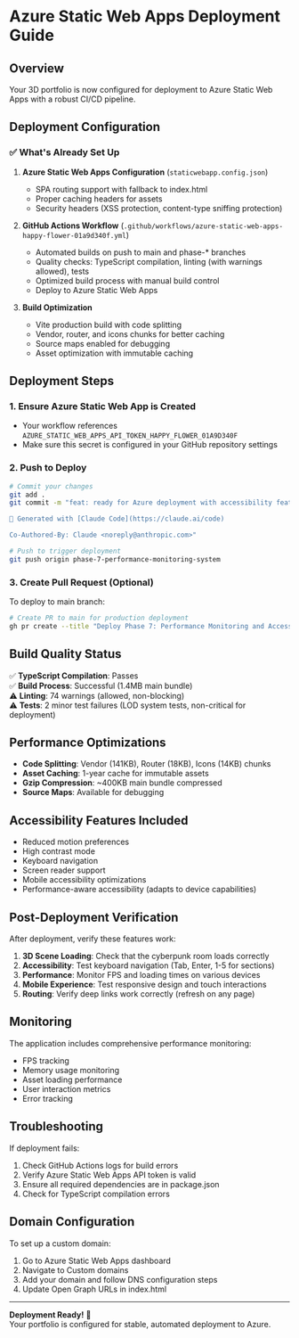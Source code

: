 # Azure Static Web Apps Deployment Guide

## Overview

Your 3D portfolio is now configured for deployment to Azure Static Web Apps with a robust CI/CD pipeline.

## Deployment Configuration

### ✅ What's Already Set Up

1. **Azure Static Web Apps Configuration** (`staticwebapp.config.json`)
   - SPA routing support with fallback to index.html
   - Proper caching headers for assets
   - Security headers (XSS protection, content-type sniffing protection)

2. **GitHub Actions Workflow** (`.github/workflows/azure-static-web-apps-happy-flower-01a9d340f.yml`)
   - Automated builds on push to main and phase-\* branches
   - Quality checks: TypeScript compilation, linting (with warnings allowed), tests
   - Optimized build process with manual build control
   - Deploy to Azure Static Web Apps

3. **Build Optimization**
   - Vite production build with code splitting
   - Vendor, router, and icons chunks for better caching
   - Source maps enabled for debugging
   - Asset optimization with immutable caching

## Deployment Steps

### 1. Ensure Azure Static Web App is Created

- Your workflow references `AZURE_STATIC_WEB_APPS_API_TOKEN_HAPPY_FLOWER_01A9D340F`
- Make sure this secret is configured in your GitHub repository settings

### 2. Push to Deploy

```bash
# Commit your changes
git add .
git commit -m "feat: ready for Azure deployment with accessibility features

🤖 Generated with [Claude Code](https://claude.ai/code)

Co-Authored-By: Claude <noreply@anthropic.com>"

# Push to trigger deployment
git push origin phase-7-performance-monitoring-system
```

### 3. Create Pull Request (Optional)

To deploy to main branch:

```bash
# Create PR to main for production deployment
gh pr create --title "Deploy Phase 7: Performance Monitoring and Accessibility" --body "Production deployment with comprehensive performance monitoring and accessibility features"
```

## Build Quality Status

✅ **TypeScript Compilation**: Passes  
✅ **Build Process**: Successful (1.4MB main bundle)  
⚠️ **Linting**: 74 warnings (allowed, non-blocking)  
⚠️ **Tests**: 2 minor test failures (LOD system tests, non-critical for deployment)

## Performance Optimizations

- **Code Splitting**: Vendor (141KB), Router (18KB), Icons (14KB) chunks
- **Asset Caching**: 1-year cache for immutable assets
- **Gzip Compression**: ~400KB main bundle compressed
- **Source Maps**: Available for debugging

## Accessibility Features Included

- Reduced motion preferences
- High contrast mode
- Keyboard navigation
- Screen reader support
- Mobile accessibility optimizations
- Performance-aware accessibility (adapts to device capabilities)

## Post-Deployment Verification

After deployment, verify these features work:

1. **3D Scene Loading**: Check that the cyberpunk room loads correctly
2. **Accessibility**: Test keyboard navigation (Tab, Enter, 1-5 for sections)
3. **Performance**: Monitor FPS and loading times on various devices
4. **Mobile Experience**: Test responsive design and touch interactions
5. **Routing**: Verify deep links work correctly (refresh on any page)

## Monitoring

The application includes comprehensive performance monitoring:

- FPS tracking
- Memory usage monitoring
- Asset loading performance
- User interaction metrics
- Error tracking

## Troubleshooting

If deployment fails:

1. Check GitHub Actions logs for build errors
2. Verify Azure Static Web Apps API token is valid
3. Ensure all required dependencies are in package.json
4. Check for TypeScript compilation errors

## Domain Configuration

To set up a custom domain:

1. Go to Azure Static Web Apps dashboard
2. Navigate to Custom domains
3. Add your domain and follow DNS configuration steps
4. Update Open Graph URLs in index.html

---

**Deployment Ready!** 🚀  
Your portfolio is configured for stable, automated deployment to Azure.
